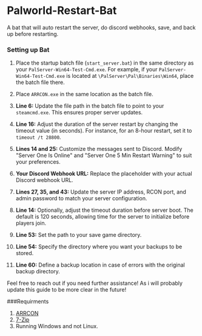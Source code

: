 # Palworld-Restart-Bat
A bat that will auto restart the server, do discord webhooks, save, and back up before restarting. 

### Setting up Bat

1. Place the startup batch file (`start_server.bat`) in the same directory as your `PalServer-Win64-Test-Cmd.exe`. For example, if your `PalServer-Win64-Test-Cmd.exe` is located at `\PalServer\Pal\Binaries\Win64`, place the batch file there.

2. Place `ARRCON.exe` in the same location as the batch file.

3. **Line 6:** Update the file path in the batch file to point to your `steamcmd.exe`. This ensures proper server updates.

4. **Line 16:** Adjust the duration of the server restart by changing the timeout value (in seconds). For instance, for an 8-hour restart, set it to `timeout /t 28800`.

5. **Lines 14 and 25:** Customize the messages sent to Discord. Modify "Server One Is Online" and "Server One 5 Min Restart Warning" to suit your preferences.

6. **Your Discord Webhook URL:** Replace the placeholder with your actual Discord webhook URL.

7. **Lines 27, 35, and 43:** Update the server IP address, RCON port, and admin password to match your server configuration.

8. **Line 14:** Optionally, adjust the timeout duration before server boot. The default is 120 seconds, allowing time for the server to initialize before players join.

9. **Line 53:** Set the path to your save game directory.

10. **Line 54:** Specify the directory where you want your backups to be stored.

11. **Line 60:** Define a backup location in case of errors with the original backup directory.

Feel free to reach out if you need further assistance! As i will probably update this guide to be more clear in the future!

###Requirments
1. [ARRCON](https://github.com/radj307/ARRCON)
2. [7-Zip]([https://github.com/radj307/ARRCON](https://www.7-zip.org/)https://www.7-zip.org/)
3. Running Windows and not Linux.
 
